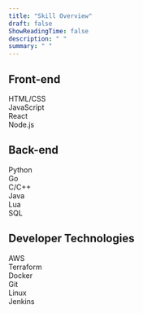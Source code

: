 ```yaml
---
title: "Skill Overview"
draft: false
ShowReadingTime: false
description: " "
summary: " "
--- 
```



<div class="skills-section"> 
    <h2>Front-end</h2> 
    <div class="skills-grid"> 
        <div class="skill-item">HTML/CSS</div> 
        <div class="skill-item">JavaScript</div> 
        <div class="skill-item">React</div> 
        <div class="skill-item">Node.js</div> 
</div>


<div class="skills-section"> 
    <h2>Back-end</h2> 
    <div class="skills-grid"> 
        <div class="skill-item">Python</div> 
        <div class="skill-item">Go</div>
        <div class="skill-item">C/C++</div>  
        <div class="skill-item">Java</div> 
        <div class="skill-item">Lua</div> 
        <div class="skill-item">SQL</div> 
    </div> 
</div>

<div class="skills-section"> 
    <h2>Developer Technologies</h2> 
    <div class="skills-grid"> 
        <div class="skill-item">AWS</div> 
        <div class="skill-item">Terraform</div>
        <div class="skill-item">Docker</div>
        <div class="skill-item">Git</div>  
        <div class="skill-item">Linux</div> 
        <div class="skill-item">Jenkins</div>
    </div> 
</div>
